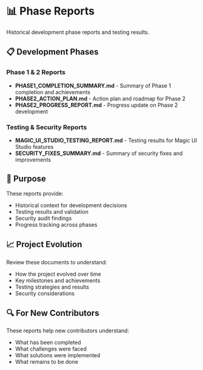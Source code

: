 # 📊 Phase Reports

Historical development phase reports and testing results.

## 📋 Development Phases

### Phase 1 & 2 Reports
- **PHASE1_COMPLETION_SUMMARY.md** - Summary of Phase 1 completion and achievements
- **PHASE2_ACTION_PLAN.md** - Action plan and roadmap for Phase 2
- **PHASE2_PROGRESS_REPORT.md** - Progress update on Phase 2 development

### Testing & Security Reports
- **MAGIC_UI_STUDIO_TESTING_REPORT.md** - Testing results for Magic UI Studio features
- **SECURITY_FIXES_SUMMARY.md** - Summary of security fixes and improvements

## 🎯 Purpose

These reports provide:
- Historical context for development decisions
- Testing results and validation
- Security audit findings
- Progress tracking across phases

## 📈 Project Evolution

Review these documents to understand:
- How the project evolved over time
- Key milestones and achievements
- Testing strategies and results
- Security considerations

## 🔍 For New Contributors

These reports help new contributors understand:
- What has been completed
- What challenges were faced
- What solutions were implemented
- What remains to be done
